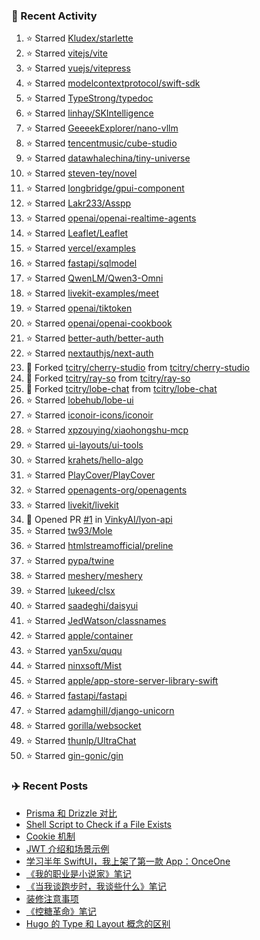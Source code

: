 ### 🚀 Recent Activity

<!--RECENT_ACTIVITY:start-->
1. ⭐ Starred [Kludex/starlette](https://github.com/Kludex/starlette)<br>
2. ⭐ Starred [vitejs/vite](https://github.com/vitejs/vite)<br>
3. ⭐ Starred [vuejs/vitepress](https://github.com/vuejs/vitepress)<br>
4. ⭐ Starred [modelcontextprotocol/swift-sdk](https://github.com/modelcontextprotocol/swift-sdk)<br>
5. ⭐ Starred [TypeStrong/typedoc](https://github.com/TypeStrong/typedoc)<br>
6. ⭐ Starred [linhay/SKIntelligence](https://github.com/linhay/SKIntelligence)<br>
7. ⭐ Starred [GeeeekExplorer/nano-vllm](https://github.com/GeeeekExplorer/nano-vllm)<br>
8. ⭐ Starred [tencentmusic/cube-studio](https://github.com/tencentmusic/cube-studio)<br>
9. ⭐ Starred [datawhalechina/tiny-universe](https://github.com/datawhalechina/tiny-universe)<br>
10. ⭐ Starred [steven-tey/novel](https://github.com/steven-tey/novel)<br>
11. ⭐ Starred [longbridge/gpui-component](https://github.com/longbridge/gpui-component)<br>
12. ⭐ Starred [Lakr233/Asspp](https://github.com/Lakr233/Asspp)<br>
13. ⭐ Starred [openai/openai-realtime-agents](https://github.com/openai/openai-realtime-agents)<br>
14. ⭐ Starred [Leaflet/Leaflet](https://github.com/Leaflet/Leaflet)<br>
15. ⭐ Starred [vercel/examples](https://github.com/vercel/examples)<br>
16. ⭐ Starred [fastapi/sqlmodel](https://github.com/fastapi/sqlmodel)<br>
17. ⭐ Starred [QwenLM/Qwen3-Omni](https://github.com/QwenLM/Qwen3-Omni)<br>
18. ⭐ Starred [livekit-examples/meet](https://github.com/livekit-examples/meet)<br>
19. ⭐ Starred [openai/tiktoken](https://github.com/openai/tiktoken)<br>
20. ⭐ Starred [openai/openai-cookbook](https://github.com/openai/openai-cookbook)<br>
21. ⭐ Starred [better-auth/better-auth](https://github.com/better-auth/better-auth)<br>
22. ⭐ Starred [nextauthjs/next-auth](https://github.com/nextauthjs/next-auth)<br>
23. 🔱 Forked [tcitry/cherry-studio](https://github.com/tcitry/cherry-studio) from [tcitry/cherry-studio](https://github.com/tcitry/cherry-studio)<br>
24. 🔱 Forked [tcitry/ray-so](https://github.com/tcitry/ray-so) from [tcitry/ray-so](https://github.com/tcitry/ray-so)<br>
25. 🔱 Forked [tcitry/lobe-chat](https://github.com/tcitry/lobe-chat) from [tcitry/lobe-chat](https://github.com/tcitry/lobe-chat)<br>
26. ⭐ Starred [lobehub/lobe-ui](https://github.com/lobehub/lobe-ui)<br>
27. ⭐ Starred [iconoir-icons/iconoir](https://github.com/iconoir-icons/iconoir)<br>
28. ⭐ Starred [xpzouying/xiaohongshu-mcp](https://github.com/xpzouying/xiaohongshu-mcp)<br>
29. ⭐ Starred [ui-layouts/ui-tools](https://github.com/ui-layouts/ui-tools)<br>
30. ⭐ Starred [krahets/hello-algo](https://github.com/krahets/hello-algo)<br>
31. ⭐ Starred [PlayCover/PlayCover](https://github.com/PlayCover/PlayCover)<br>
32. ⭐ Starred [openagents-org/openagents](https://github.com/openagents-org/openagents)<br>
33. ⭐ Starred [livekit/livekit](https://github.com/livekit/livekit)<br>
34. 💪 Opened PR [#1](undefined) in [VinkyAI/lyon-api](https://github.com/VinkyAI/lyon-api)<br>
35. ⭐ Starred [tw93/Mole](https://github.com/tw93/Mole)<br>
36. ⭐ Starred [htmlstreamofficial/preline](https://github.com/htmlstreamofficial/preline)<br>
37. ⭐ Starred [pypa/twine](https://github.com/pypa/twine)<br>
38. ⭐ Starred [meshery/meshery](https://github.com/meshery/meshery)<br>
39. ⭐ Starred [lukeed/clsx](https://github.com/lukeed/clsx)<br>
40. ⭐ Starred [saadeghi/daisyui](https://github.com/saadeghi/daisyui)<br>
41. ⭐ Starred [JedWatson/classnames](https://github.com/JedWatson/classnames)<br>
42. ⭐ Starred [apple/container](https://github.com/apple/container)<br>
43. ⭐ Starred [yan5xu/ququ](https://github.com/yan5xu/ququ)<br>
44. ⭐ Starred [ninxsoft/Mist](https://github.com/ninxsoft/Mist)<br>
45. ⭐ Starred [apple/app-store-server-library-swift](https://github.com/apple/app-store-server-library-swift)<br>
46. ⭐ Starred [fastapi/fastapi](https://github.com/fastapi/fastapi)<br>
47. ⭐ Starred [adamghill/django-unicorn](https://github.com/adamghill/django-unicorn)<br>
48. ⭐ Starred [gorilla/websocket](https://github.com/gorilla/websocket)<br>
49. ⭐ Starred [thunlp/UltraChat](https://github.com/thunlp/UltraChat)<br>
50. ⭐ Starred [gin-gonic/gin](https://github.com/gin-gonic/gin)<br>
<!--RECENT_ACTIVITY:end-->

### ✈️ Recent Posts

<!-- BLOG-POST-LIST:START -->
- [Prisma 和 Drizzle 对比](https://yindongliang.com/posts/Prisma-%E5%92%8C-Drizzle-%E5%AF%B9%E6%AF%94/)
- [Shell Script to Check if a File Exists](https://yindongliang.com/posts/Shell-Script-to-Check-if-a-File-Exists/)
- [Cookie 机制](https://yindongliang.com/posts/Cookie-%E6%9C%BA%E5%88%B6/)
- [JWT 介绍和场景示例](https://yindongliang.com/posts/jwt-api-auth/)
- [学习半年 SwiftUI，我上架了第一款 App：OnceOne](https://yindongliang.com/posts/my-first-app-onceone/)
- [《我的职业是小说家》笔记](https://yindongliang.com/posts/%E6%88%91%E7%9A%84%E8%81%8C%E4%B8%9A%E6%98%AF%E5%B0%8F%E8%AF%B4%E5%AE%B6%E7%AC%94%E8%AE%B0/)
- [《当我谈跑步时，我谈些什么》笔记](https://yindongliang.com/posts/%E5%BD%93%E6%88%91%E8%B0%88%E8%B7%91%E6%AD%A5%E6%97%B6%E6%88%91%E8%B0%88%E4%BA%9B%E4%BB%80%E4%B9%88%E7%AC%94%E8%AE%B0/)
- [装修注意事项](https://yindongliang.com/posts/house-decorating-suggestion/)
- [《控糖革命》笔记](https://yindongliang.com/posts/%E6%8E%A7%E7%B3%96%E9%9D%A9%E5%91%BD%E7%AC%94%E8%AE%B0/)
- [Hugo 的 Type 和 Layout 概念的区别](https://yindongliang.com/posts/Hugo-%E7%9A%84-Type-%E5%92%8C-Layout-%E6%A6%82%E5%BF%B5%E7%9A%84%E5%8C%BA%E5%88%AB/)
<!-- BLOG-POST-LIST:END -->

